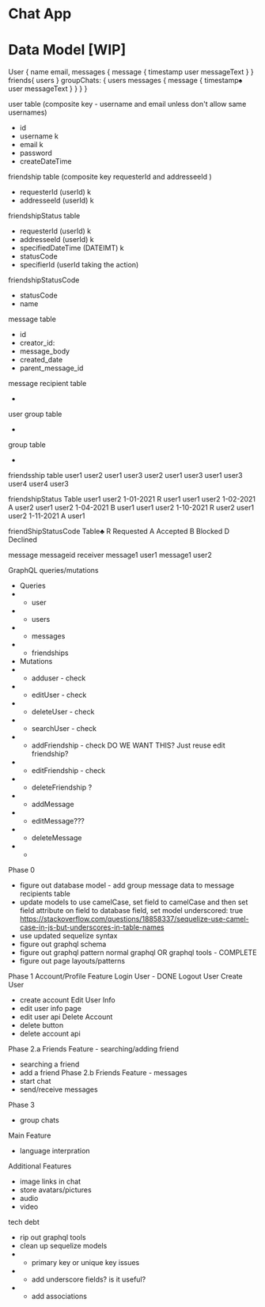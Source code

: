 # Chat App

# Data Model [WIP]
User {
    name
    email,
    messages {
            message {
                timestamp
                user
                messageText
            }
    }
    friends{
        users
    }
    groupChats: {
        users
        messages {
            message {
                timestamp♠
                user
                messageText
            }
        }
    }
}

user table (composite key - username and email unless don't allow same usernames)
- id
- username k
- email k
- password
- createDateTime

friendship table (composite key requesterId and addresseeId )
- requesterId (userId) k
- addresseeId (userId) k

friendshipStatus table
- requesterId (userId) k
- addresseeId (userId) k
- specifiedDateTime (DATEIMT) k
- statusCode
- specifierId (userId taking the action)

friendshipStatusCode
- statusCode
- name

message table
- id 
- creator_id:
- message_body
- created_date
- parent_message_id

message recipient table
- <UPDATE>

user group table
- <UPDATE>

group table
- <UPDATE>

friendsship table
user1 user2
user1 user3
user2 user1
user3 user1
user3 user4
user4 user3

friendshipStatus Table
user1 user2 1-01-2021 R user1
user1 user2 1-02-2021 A user2
user1 user2 1-04-2021 B user1
user1 user2 1-10-2021 R user2
user1 user2 1-11-2021 A user1

friendShipStatusCode Table♣
R Requested
A Accepted
B Blocked
D Declined

message
messageid receiver
message1 user1
message1 user2
                                     
GraphQL queries/mutations
- Queries
- - user
- - users
- - messages
- - friendships
- Mutations
- - adduser - check
- - editUser - check
- - deleteUser - check
- - searchUser - check
- - addFriendship - check DO WE WANT THIS? Just reuse edit friendship?
- - editFriendship - check
- - deleteFriendship ?
- - addMessage
- - editMessage???
- - deleteMessage
- - 
Phase 0
- figure out database model - add group message data to message recipients table
- update models to use camelCase, set field to camelCase and then set field attribute on field to database field, set model underscored: true https://stackoverflow.com/questions/18858337/sequelize-use-camel-case-in-js-but-underscores-in-table-names
- use updated sequelize syntax
- figure out graphql schema
- figure out graphql pattern normal graphql OR graphql tools - COMPLETE
- figure out page layouts/patterns

Phase 1 Account/Profile Feature
Login User - DONE
Logout User
Create User
- create account
Edit User Info
- edit user info page
- edit user api
Delete Account
- delete button
- delete account api

Phase 2.a Friends Feature - searching/adding friend
- searching a friend
- add a friend
Phase 2.b Friends Feature - messages
- start chat
- send/receive messages

Phase 3
- group chats

Main Feature
- language interpration

Additional Features
- image links in chat
- store avatars/pictures
- audio
- video


tech debt
- rip out graphql tools
- clean up sequelize models
- - primary key or unique key issues
- - add underscore fields? is it useful?
- - add associations